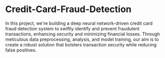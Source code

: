 # Credit-Card-Fraud-Detection
In this project, we're building a deep neural network-driven credit card fraud detection system to swiftly identify and prevent fraudulent transactions, enhancing security and minimizing financial losses. Through meticulous data preprocessing, analysis, and model training, our aim is to create a robust solution that bolsters transaction security while reducing false positives.
